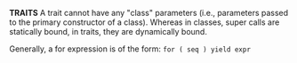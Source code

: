**TRAITS**
A trait cannot have any "class" parameters (i.e., parameters passed to the primary constructor of a class). Whereas in classes, super calls are statically bound, in traits, they are dynamically bound. 

Generally, a for expression is of the form:
`for ( seq ) yield expr`
